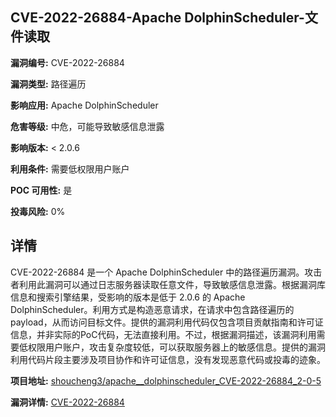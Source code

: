 ## CVE-2022-26884-Apache DolphinScheduler-文件读取

**漏洞编号:** CVE-2022-26884

**漏洞类型:** 路径遍历

**影响应用:** Apache DolphinScheduler

**危害等级:** 中危，可能导致敏感信息泄露

**影响版本:** < 2.0.6

**利用条件:** 需要低权限用户账户

**POC 可用性:** 是

**投毒风险:** 0%

## 详情

CVE-2022-26884 是一个 Apache DolphinScheduler 中的路径遍历漏洞。攻击者利用此漏洞可以通过日志服务器读取任意文件，导致敏感信息泄露。根据漏洞库信息和搜索引擎结果，受影响的版本是低于 2.0.6 的 Apache DolphinScheduler。利用方式是构造恶意请求，在请求中包含路径遍历的 payload，从而访问目标文件。提供的漏洞利用代码仅包含项目贡献指南和许可证信息，并非实际的PoC代码，无法直接利用。不过，根据漏洞描述，该漏洞利用需要低权限用户账户，攻击复杂度较低，可以获取服务器上的敏感信息。提供的漏洞利用代码片段主要涉及项目协作和许可证信息，没有发现恶意代码或投毒的迹象。

**项目地址:** [shoucheng3/apache__dolphinscheduler_CVE-2022-26884_2-0-5](https://github.com/shoucheng3/apache__dolphinscheduler_CVE-2022-26884_2-0-5)

**漏洞详情:** [CVE-2022-26884](https://nvd.nist.gov/vuln/detail/CVE-2022-26884)